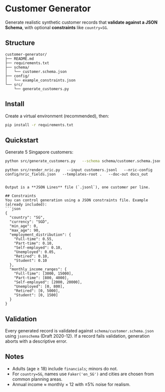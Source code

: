 # Customer Generator

Generate realistic synthetic customer records that **validate against a JSON Schema**, with optional **constraints** like `country=SG`.

## Structure
```
customer-generator/
├── README.md
├── requirements.txt
├── schema/
│   └── customer.schema.json
├── config/
│   └── example_constraints.json
└── src/
    └── generate_customers.py
```

## Install
Create a virtual environment (recommended), then:
```bash
pip install -r requirements.txt
```

## Quickstart
Generate 5 Singapore customers:
```bash
python src/generate_customers.py   --schema schema/customer.schema.json   --constraints config/example_constraints.json   --count 5   --out customers.jsonl   --seed 42
```

```
python src/render_nric.py   --input customers.jsonl   --nric-config config/nric_fields.json   --templates-root .   --doc-out docs_out


Output is a **JSON Lines** file (`.jsonl`), one customer per line. 

## Constraints
You can control generation using a JSON constraints file. Example (already included):
```json
{
  "country": "SG",
  "currency": "SGD",
  "min_age": 0,
  "max_age": 90,
  "employment_distribution": {
    "Full-time": 0.55,
    "Part-time": 0.10,
    "Self-employed": 0.10,
    "Unemployed": 0.05,
    "Retired": 0.10,
    "Student": 0.10
  },
  "monthly_income_ranges": {
    "Full-time": [3000, 15000],
    "Part-time": [800, 4000],
    "Self-employed": [2000, 20000],
    "Unemployed": [0, 800],
    "Retired": [0, 5000],
    "Student": [0, 1500]
  }
}
```

## Validation
Every generated record is validated against `schema/customer.schema.json` using `jsonschema` (Draft 2020-12). If a record fails validation, generation aborts with a descriptive error.

## Notes
- Adults (age ≥ 18) include `financials`; minors do not.
- For `country=SG`, names use `Faker('en_SG')` and cities are chosen from common planning areas.
- Annual income ≈ monthly × 12 with ±5% noise for realism.
